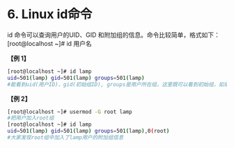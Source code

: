 # 6. Linux id命令

id 命令可以查询用户的UID、GID 和附加组的信息。命令比较简单，格式如下：  [root@localhost ~]# id 用户名

 **【例 1】**

```bash
[root@localhost ~]# id lamp
uid=501(lamp) gid=501(lamp) groups=501(lamp)
#能看到uid(用户ID)、gid(初始组ID), groups是用户所在组，这里既可以看到初始组，如果有附加组，则也能看到附加组
```

 **【例 2】**

```bash
[root@localhost ~]# usermod -G root lamp
#把用户加入root组
[root@localhost ~]# id lamp
uid=501(lamp) gid=501(lamp) groups=501(lamp),0(root)
#大家发现root组中加入了lamp用户的附加组信息
```
